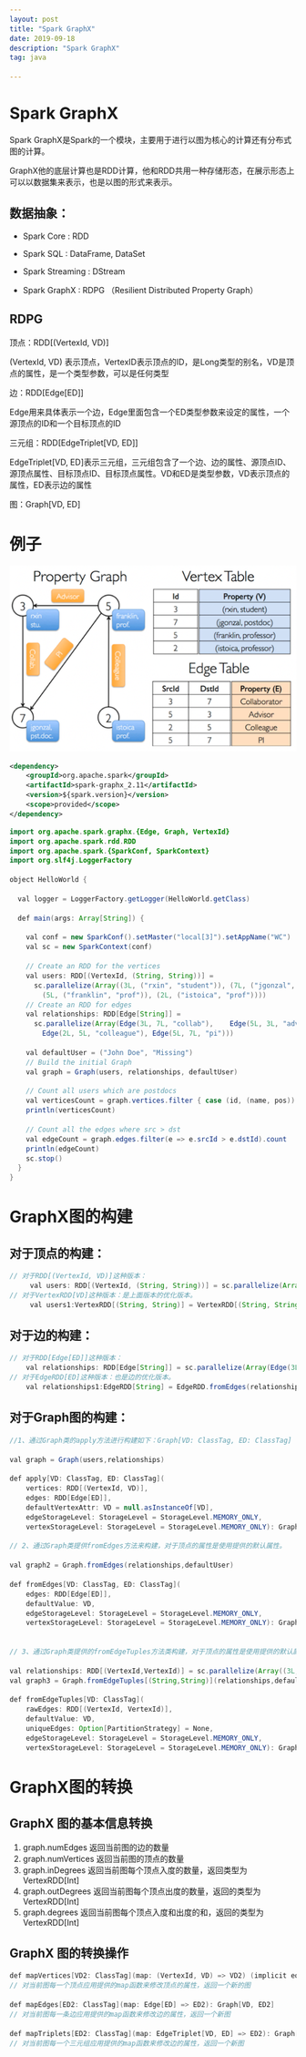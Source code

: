 ```yaml
---
layout: post
title: "Spark GraphX"
date: 2019-09-18
description: "Spark GraphX"
tag: java

---
```


# Spark GraphX

Spark GraphX是Spark的一个模块，主要用于进行以图为核心的计算还有分布式图的计算。

GraphX他的底层计算也是RDD计算，他和RDD共用一种存储形态，在展示形态上可以以数据集来表示，也是以图的形式来表示。


## 数据抽象：

- Spark Core : RDD

- Spark SQL : DataFrame, DataSet

- Spark Streaming : DStream

- Spark GraphX : RDPG （Resilient Distributed Property Graph）



## RDPG

顶点：RDD[(VertexId, VD)]

(VertexId, VD) 表示顶点，VertexID表示顶点的ID，是Long类型的别名，VD是顶点的属性，是一个类型参数，可以是任何类型

边：RDD[Edge[ED]]

Edge用来具体表示一个边，Edge里面包含一个ED类型参数来设定的属性，一个源顶点的ID和一个目标顶点的ID

三元组：RDD[EdgeTriplet[VD, ED]]

EdgeTriplet[VD, ED]表示三元组，三元组包含了一个边、边的属性、源顶点ID、源顶点属性、目标顶点ID、目标顶点属性。VD和ED是类型参数，VD表示顶点的属性，ED表示边的属性

图：Graph[VD, ED]



# 例子

![png](/images/posts/all/GraphX例子.PNG)


```xml
<dependency>
    <groupId>org.apache.spark</groupId>
    <artifactId>spark-graphx_2.11</artifactId>
    <version>${spark.version}</version>
    <scope>provided</scope>
</dependency>
```

```java
import org.apache.spark.graphx.{Edge, Graph, VertexId}
import org.apache.spark.rdd.RDD
import org.apache.spark.{SparkConf, SparkContext}
import org.slf4j.LoggerFactory

object HelloWorld {

  val logger = LoggerFactory.getLogger(HelloWorld.getClass)

  def main(args: Array[String]) {

    val conf = new SparkConf().setMaster("local[3]").setAppName("WC")
    val sc = new SparkContext(conf)

    // Create an RDD for the vertices
    val users: RDD[(VertexId, (String, String))] =
      sc.parallelize(Array((3L, ("rxin", "student")), (7L, ("jgonzal", "postdoc")),
        (5L, ("franklin", "prof")), (2L, ("istoica", "prof"))))
    // Create an RDD for edges
    val relationships: RDD[Edge[String]] =
      sc.parallelize(Array(Edge(3L, 7L, "collab"),    Edge(5L, 3L, "advisor"),
        Edge(2L, 5L, "colleague"), Edge(5L, 7L, "pi")))

    val defaultUser = ("John Doe", "Missing")
    // Build the initial Graph
    val graph = Graph(users, relationships, defaultUser)

    // Count all users which are postdocs
    val verticesCount = graph.vertices.filter { case (id, (name, pos)) => pos == "postdoc" }.count
    println(verticesCount)

    // Count all the edges where src > dst
    val edgeCount = graph.edges.filter(e => e.srcId > e.dstId).count
    println(edgeCount)
    sc.stop()
  }
}
```


# GraphX图的构建

## 对于顶点的构建：

```java
// 对于RDD[(VertexId, VD)]这种版本：
     val users: RDD[(VertexId, (String, String))] = sc.parallelize(Array((3L, ("rxin", "student")), (7L, ("jgonzal", "postdoc")),(5L, ("franklin", "prof")), (2L, ("istoica", "prof"))))
// 对于VertexRDD[VD]这种版本：是上面版本的优化版本。
     val users1:VertexRDD[(String, String)] = VertexRDD[(String, String)](users)
```

## 对于边的构建：

```java
// 对于RDD[Edge[ED]]这种版本：
    val relationships: RDD[Edge[String]] = sc.parallelize(Array(Edge(3L, 7L, "collab"),    Edge(5L, 3L, "advisor"),Edge(2L, 5L, "colleague"), Edge(5L, 7L, "pi")))
// 对于EdgeRDD[ED]这种版本：也是边的优化版本。
    val relationships1:EdgeRDD[String] = EdgeRDD.fromEdges(relationships)
```

## 对于Graph图的构建：

```java
//1、通过Graph类的apply方法进行构建如下：Graph[VD: ClassTag, ED: ClassTag]

val graph = Graph(users,relationships) 

def apply[VD: ClassTag, ED: ClassTag](
    vertices: RDD[(VertexId, VD)],
    edges: RDD[Edge[ED]],
    defaultVertexAttr: VD = null.asInstanceOf[VD],
    edgeStorageLevel: StorageLevel = StorageLevel.MEMORY_ONLY,
    vertexStorageLevel: StorageLevel = StorageLevel.MEMORY_ONLY): Graph[VD, ED]
    
// 2、通过Graph类提供fromEdges方法来构建，对于顶点的属性是使用提供的默认属性。

val graph2 = Graph.fromEdges(relationships,defaultUser)

def fromEdges[VD: ClassTag, ED: ClassTag](
    edges: RDD[Edge[ED]],
    defaultValue: VD,
    edgeStorageLevel: StorageLevel = StorageLevel.MEMORY_ONLY,
    vertexStorageLevel: StorageLevel = StorageLevel.MEMORY_ONLY): Graph[VD, ED]


// 3、通过Graph类提供的fromEdgeTuples方法类构建，对于顶点的属性是使用提供的默认属性，对于边的属性是相同边的数量。

val relationships: RDD[(VertexId,VertexId)] = sc.parallelize(Array((3L, 7L),(5L, 3L),(2L, 5L), (5L, 7L)))
val graph3 = Graph.fromEdgeTuples[(String,String)](relationships,defaultUser)

def fromEdgeTuples[VD: ClassTag](
    rawEdges: RDD[(VertexId, VertexId)],
    defaultValue: VD,
    uniqueEdges: Option[PartitionStrategy] = None,
    edgeStorageLevel: StorageLevel = StorageLevel.MEMORY_ONLY,
    vertexStorageLevel: StorageLevel = StorageLevel.MEMORY_ONLY): Graph[VD, Int]

```


# GraphX图的转换

## GraphX 图的基本信息转换

1. graph.numEdges  返回当前图的边的数量
2. graph.numVertices  返回当前图的顶点的数量
3. graph.inDegrees    返回当前图每个顶点入度的数量，返回类型为VertexRDD[Int]
4. graph.outDegrees   返回当前图每个顶点出度的数量，返回的类型为VertexRDD[Int]
5. graph.degrees      返回当前图每个顶点入度和出度的和，返回的类型为VertexRDD[Int]

## GraphX 图的转换操作

```java
def mapVertices[VD2: ClassTag](map: (VertexId, VD) => VD2) (implicit eq: VD =:= VD2 = null): Graph[VD2, ED]
// 对当前图每一个顶点应用提供的map函数来修改顶点的属性，返回一个新的图

def mapEdges[ED2: ClassTag](map: Edge[ED] => ED2): Graph[VD, ED2]  
// 对当前图每一条边应用提供的map函数来修改边的属性，返回一个新图

def mapTriplets[ED2: ClassTag](map: EdgeTriplet[VD, ED] => ED2): Graph[VD, ED2]  
// 对当前图每一个三元组应用提供的map函数来修改边的属性，返回一个新图
```





